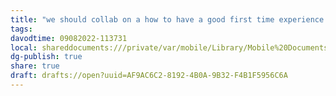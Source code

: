 ```yaml
---
title: "we should collab on a how to have a good first time experience [media of some kind] sincerely."
tags: 
davodtime: 09082022-113731
local: shareddocuments:///private/var/mobile/Library/Mobile%20Documents/iCloud~md~obsidian/Documents/OBSHIDDIAN/drafts/AF9AC6C2-8192-4B0A-9B32-F4B1F5956C6A.md
dg-publish: true
share: true
draft: drafts://open?uuid=AF9AC6C2-8192-4B0A-9B32-F4B1F5956C6A
---
```


